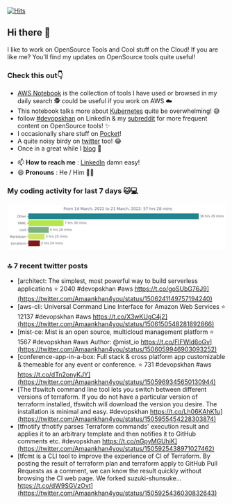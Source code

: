 [![Hits](https://hits.seeyoufarm.com/api/count/incr/badge.svg?url=https%3A%2F%2Fgithub.com%2Fakhan4u%2Fhit-counter&count_bg=%2379C83D&title_bg=%23555555&icon=&icon_color=%23E7E7E7&title=visits&edge_flat=false)](https://hits.seeyoufarm.com)

## Hi there 👋

I like to work on OpenSource Tools and Cool stuff on the Cloud! If you are like me? You'll find my updates on OpenSource tools quite useful!

### Check this out👇

* [AWS Notebook](https://histre.com/public/notebooks/dnllyanu/aws/) is the collection of tools I have used or browsed in my daily search 🕵️ could be useful if you work on AWS ☁️
* This notebook talks more about [Kubernetes](https://histre.com/public/notebooks/6uxdvo3y/kubernetes/) quite be overwhelming! 😅
* follow [#devopskhan](https://www.linkedin.com/feed/hashtag/devopskhan/) on LinkedIn & my [subreddit](https://www.reddit.com/r/devopskhan/) for more frequent content on OpenSource tools! ✨
* I occasionally share stuff on [Pocket](https://getpocket.com/@ej6g8d1dp2829A16a9Tf5d4T6bAMp3d8791rejDe86yem3bm4e14ex4fT4dluk29)!
* A quite noisy birdy on [twitter](https://twitter.com/Amaankhan4you) too! 😂
* Once in a great while I [blog](https://linuxparrot.com/) 😬


- 📫 **How to reach me** : [LinkedIn](https://www.linkedin.com/in/amaan-khan-linux-ninja) damn easy!
- 😄 **Pronouns** : He / Him 🤷‍♂️

### My coding activity for last 7 days 🐱💻

<img src="https://github.com/akhan4u/akhan4u/blob/main/images/stat.svg" alt="Amaan's Wakatime Activity!"/>

### 🔝 7 recent twitter posts
<!-- DEVDOJO:START -->
- [architect: The simplest, most powerful way to build serverless applications
⭐️ 2040
#devopskhan #aws
https://t.co/goSUbG76J9](https://twitter.com/Amaankhan4you/status/1506241149757194240)
- [aws-cli: Universal Command Line Interface for Amazon Web Services
⭐️ 12137
#devopskhan #aws
https://t.co/X3wKUgC4j2](https://twitter.com/Amaankhan4you/status/1506150548281892866)
- [mist-ce: Mist is an open source, multicloud management platform
⭐️ 1567
#devopskhan #aws
Author: @mist_io
https://t.co/FIFWld6oGv](https://twitter.com/Amaankhan4you/status/1506059946903093252)
- [conference-app-in-a-box: Full stack &amp; cross platform app customizable &amp; themeable for any event or conference.
⭐️ 731
#devopskhan #aws
https://t.co/dTn2onyKJY](https://twitter.com/Amaankhan4you/status/1505969345650130944)
- [The tfswitch command line tool lets you switch between different versions of terraform. If you do not have a particular version of terraform installed, tfswitch will download the version you desire. The installation is minimal and easy. #devopskhan https://t.co/Lh06KAhK1u](https://twitter.com/Amaankhan4you/status/1505955454228303874)
- [tfnotify tfnotify parses Terraform commands&#39; execution result and applies it to an arbitrary template and then notifies it to GitHub comments etc. #devopskhan https://t.co/nGpyMGUhiK](https://twitter.com/Amaankhan4you/status/1505925438971027462)
- [tfcmt is a CLI tool to improve the experience of CI of Terraform. By posting the result of terraform plan and terraform apply to GitHub Pull Requests as a comment, we can know the result quickly without browsing the CI web page. We forked suzuki-shunsuke… https://t.co/dW9SGVzOvt](https://twitter.com/Amaankhan4you/status/1505925436030832643)
<!-- DEVDOJO:END -->

<!-- ![Amaan's GitHub stats](https://github-readme-stats.vercel.app/api?username=akhan4u&count_private=true&show_icons=true&hide=contribs) -->
